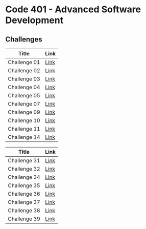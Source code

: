 # Code 401 - Advanced Software Development
## Challenges


| Title  | Link |
| --- | ----------- |
| Challenge 01 | [Link](Challenge01/javaChallenge/README.md) |
| Challenge 02 | [Link](Challenge02/README.md) |
| Challenge 03 | [Link ](Challenge30/README.md)|
| Challenge 04 | [Link](Challenge04/Challenge04.md) |
| Challenge 05 | [Link](https://github.com/HadeelDaragmeh158/reading-notes/blob/main/Class05/README.md) |
| Challenge 07 | [Link](linked-list/README.md)|
| Challenge 09 | [Link](Challenge09/Challenge09.md) |
| Challenge 10 |[Link](Challenge10/README.md)|
| Challenge 11 |[Link](Challenge11/README.md)|
| Challenge 14 |[Link](Challenge14/README.md)|



| Title  | Link |
| --- | ----------- |
| Challenge 31 | [Link](Challenge30/README.md) |
| Challenge 32 | [Link](Challenge30/README.md) |
| Challenge 34 | [Link ](Challenge30/README.md)|
| Challenge 35| [Link](Challenge04/Challenge04.md) |
| Challenge 36 | [Link](https://github.com/HadeelDaragmeh158/reading-notes/blob/main/Class05/README.md) |
| Challenge 37 | [Link](linked-list/README.md)|
| Challenge 38 | [Link](Challenge09/Challenge09.md) |
| Challenge 39 |[Link](Challenge10/README.md)|

